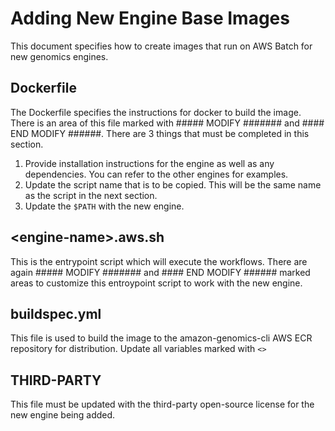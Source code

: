 # Adding New Engine Base Images
This document specifies how to create images that run on AWS Batch for new genomics engines.

## Dockerfile
The Dockerfile specifies the instructions for docker to build the image. There is an area of this file marked with ##### MODIFY ####### and #### END MODIFY ######. 
There are 3 things that must be completed in this section. 
1. Provide installation instructions for the engine as well as any dependencies. You can refer to the other engines for examples. 
1. Update the script name that is to be copied. This will be the same name as the script in the next section. 
1. Update the `$PATH` with the new engine.

## \<engine-name\>.aws.sh
This is the entrypoint script which will execute the workflows. There are again ##### MODIFY ####### and #### END MODIFY ###### marked areas to customize this entroypoint script 
to work with the new engine.

## buildspec.yml
This file is used to build the image to the amazon-genomics-cli AWS ECR repository for distribution. Update all variables marked with `<>`

## THIRD-PARTY
This file must be updated with the third-party open-source license for the new engine being added. 